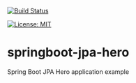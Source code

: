[![Build Status](https://travis-ci.org/claudioaltamura/springboot-jpa-hero.svg?branch=master)](https://travis-ci.org/claudioaltamura/springboot-jpa-hero)

[![License: MIT](https://img.shields.io/badge/License-MIT-yellow.svg)](https://opensource.org/licenses/MIT)

# springboot-jpa-hero
Spring Boot JPA Hero application example
